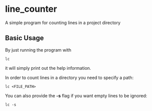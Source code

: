 # line_counter
A simple program for counting lines in a project directory

## Basic Usage
By just running the program with

    lc

it will simply print out the help information.

In order to count lines in a directory you need to specify a path:

    lc <FILE_PATH>
    
You can also provide the **-s** flag if you want empty lines to be ignored:

    lc -s

